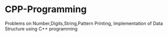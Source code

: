 # CPP-Programming
Problems on Number,Digits,String,Pattern Printing, Implementation of Data Structure using C++ programming
